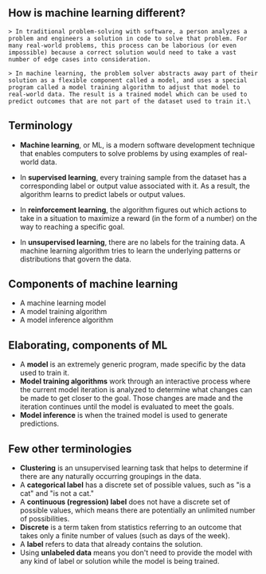 
## How is machine learning different?
    > In traditional problem-solving with software, a person analyzes a problem and engineers a solution in code to solve that problem. For many real-world problems, this process can be laborious (or even impossible) because a correct solution would need to take a vast number of edge cases into consideration.                                       

    > In machine learning, the problem solver abstracts away part of their solution as a flexible component called a model, and uses a special program called a model training algorithm to adjust that model to real-world data. The result is a trained model which can be used to predict outcomes that are not part of the dataset used to train it.\

## Terminology
* **Machine learning**, or ML, is a modern software development technique that enables computers to solve problems by using examples of real-world data.

* In **supervised learning**, every training sample from the dataset has a corresponding label or output value associated with it. As a result, the algorithm learns to predict labels or output values.

* In **reinforcement learning**, the algorithm figures out which actions to take in a situation to maximize a reward (in the form of a number) on the way to reaching a specific goal.

* In **unsupervised learning**, there are no labels for the training data. A machine learning algorithm tries to learn the underlying patterns or distributions that govern the data.

## Components of machine learning
* A machine learning model
* A model training algorithm
* A model inference algorithm

## Elaborating, components of ML
* A **model** is an extremely generic program, made specific by the data used to train it.
* **Model training algorithms** work through an interactive process where the current model iteration is analyzed to determine what changes can be made to get closer to the goal. Those changes are made and the iteration continues until the model is evaluated to meet the goals.
* **Model inference** is when the trained model is used to generate predictions.

## Few other terminologies
* **Clustering** is an unsupervised learning task that helps to determine if there are any naturally occurring groupings in the data.
* A **categorical label** has a discrete set of possible values, such as "is a cat" and "is not a cat."
* A **continuous (regression) label** does not have a discrete set of possible values, which means there are potentially an unlimited number of possibilities.
* **Discrete** is a term taken from statistics referring to an outcome that takes only a finite number of values (such as days of the week).
* A **label** refers to data that already contains the solution.
 * Using **unlabeled data** means you don't need to provide the model with any kind of label or solution while the model is being trained.
